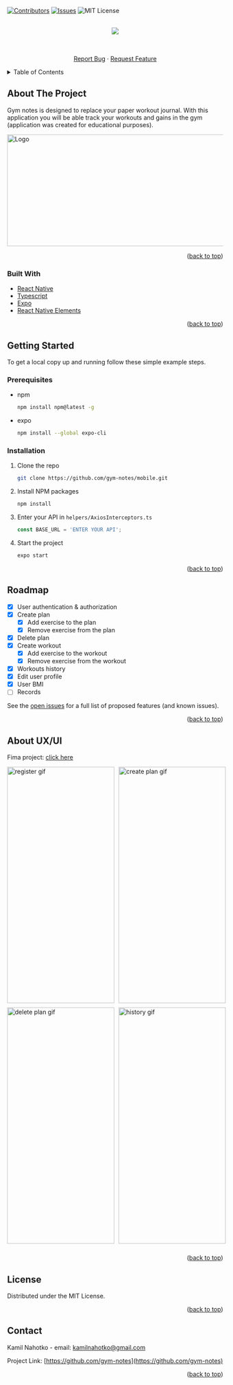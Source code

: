 <div id="top"></div>

[![Contributors][contributors-shield]][contributors-url]
[![Issues][issues-shield]][issues-url]
![MIT License][license-shield]

<!-- PROJECT LOGO -->
<br />
<div align="center">
  <a href="https://github.com/gym-notes">
    <img src="https://socialify.git.ci/gym-notes/mobile/image?description=1&descriptionEditable=&language=1&name=1&owner=1&pattern=Charlie%20Brown&theme=Dark">
  </a>

  <p align="center">
    <br />
    <br />
    <a href="https://github.com/gym-notes/mobile/issues">Report Bug</a>
    ·
    <a href="https://github.com/gym-notes/mobile/issues">Request Feature</a>
  </p>
</div>

<!-- TABLE OF CONTENTS -->
<details>
  <summary>Table of Contents</summary>
  <ol>
    <li>
      <a href="#about-the-project">About The Project</a>
      <ul>
        <li><a href="#built-with">Built With</a></li>
      </ul>
    </li>
    <li>
      <a href="#getting-started">Getting Started</a>
      <ul>
        <li><a href="#prerequisites">Prerequisites</a></li>
        <li><a href="#installation">Installation</a></li>
      </ul>
    </li>
    <li><a href="#roadmap">Roadmap</a></li>
    <li><a href="#about-uxui">About UX/UI</a></li>
    <li><a href="#license">License</a></li>
    <li><a href="#contact">Contact</a></li>
  </ol>
</details>

<!-- ABOUT THE PROJECT -->

## About The Project

Gym notes is designed to replace your paper workout journal. With this application you will be able track
your workouts and gains in the gym (application was created for educational purposes).

<img src="https://i.imgur.com/4G5jh7Z.png" alt="Logo" width="560" height="260">

<p align="right">(<a href="#top">back to top</a>)</p>

### Built With

- [React Native](https://reactnative.dev/)
- [Typescript](https://www.typescriptlang.org/)
- [Expo](https://expo.dev/)
- [React Native Elements](https://reactnativeelements.com/)

<p align="right">(<a href="#top">back to top</a>)</p>

<!-- GETTING STARTED -->

## Getting Started

To get a local copy up and running follow these simple example steps.

### Prerequisites

- npm
  ```sh
  npm install npm@latest -g
  ```
- expo
  ```sh
  npm install --global expo-cli
  ```

### Installation

1. Clone the repo
   ```sh
   git clone https://github.com/gym-notes/mobile.git
   ```
2. Install NPM packages
   ```sh
   npm install
   ```
3. Enter your API in `helpers/AxiosInterceptors.ts`
   ```js
   const BASE_URL = 'ENTER YOUR API';
   ```
4. Start the project
   ```sh
   expo start
   ```

<p align="right">(<a href="#top">back to top</a>)</p>

<!-- ROADMAP -->

## Roadmap

- [x] User authentication & authorization
- [x] Create plan
  - [x] Add exercise to the plan
  - [x] Remove exercise from the plan
- [x] Delete plan
- [x] Create workout
  - [x] Add exercise to the workout
  - [x] Remove exercise from the workout
- [x] Workouts history
- [x] Edit user profile
- [x] User BMI
- [ ] Records

See the [open issues](https://github.com/github_username/repo_name/issues) for a full list of proposed features (and known issues).

<p align="right">(<a href="#top">back to top</a>)</p>

<!-- About -->

## About UX/UI

Fima project: <a href="https://www.figma.com/file/tRgrxMM6VpePHbGgyy4J66/gym-notes?node-id=2%3A156">click here</a>
<div style="display: flex; padding-bottom: 10px">
<img style="padding-right: 10px" src="https://i.imgur.com/vP5Cix2.gif" alt="register gif"  width="250" height='550' />
<img src="https://i.imgur.com/1hzApsH.gif" alt="create plan gif"  width="250" height='550' />
</div>
<div style="display: flex; padding-bottom: 10px">
<img style="padding-right: 10px" src="https://i.imgur.com/YlGgJe1.gif" alt="delete plan gif"  width="250" height='550' />
<img src="https://i.imgur.com/0dltGQq.gif" alt="history gif"  width="250" height='550' />
</div>


<p align="right">(<a href="#top">back to top</a>)</p>

<!-- LICENSE -->

## License

Distributed under the MIT License.

<p align="right">(<a href="#top">back to top</a>)</p>

<!-- CONTACT -->

## Contact

Kamil Nahotko - email: kamilnahotko@gmail.com

Project Link: [https://github.com/gym-notes](https://github.com/gym-notes)

<p align="right">(<a href="#top">back to top</a>)</p>

<!-- MARKDOWN LINKS & IMAGES -->
<!-- https://www.markdownguide.org/basic-syntax/#reference-style-links -->

[contributors-shield]: https://img.shields.io/github/contributors/gym-notes/mobile.svg?style=for-the-badge
[contributors-url]: https://github.com/gym-notes/mobile/graphs/contributors
[issues-shield]: https://img.shields.io/github/issues/gym-notes/mobile.svg?style=for-the-badge
[issues-url]: https://github.com/gym-notes/mobile/issues
[license-shield]: https://img.shields.io/github/license/gym-notes/mobile.svg?style=for-the-badge
